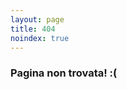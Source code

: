 ```yaml
---
layout: page
title: 404
noindex: true
---
```


<section id="one">
  <div class="inner">
    <h3>Pagina non trovata! :(</h3>
  </div>
</section>
